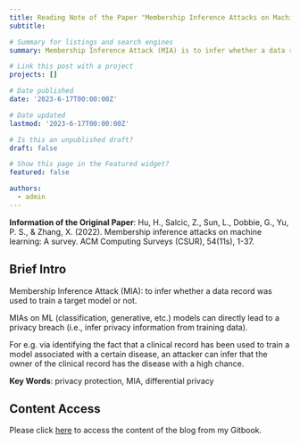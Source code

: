 ```yaml
---
title: Reading Note of the Paper "Membership Inference Attacks on Machine Learning - A Survey"
subtitle: 

# Summary for listings and search engines
summary: Membership Inference Attack (MIA) is to infer whether a data record was used to train a target model or not. MIAs on ML models can directly lead to a privacy breach.

# Link this post with a project
projects: []

# Date published
date: '2023-6-17T00:00:00Z'

# Date updated
lastmod: '2023-6-17T00:00:00Z'

# Is this an unpublished draft?
draft: false

# Show this page in the Featured widget?
featured: false

authors:
  - admin
---
```



**Information of the Original Paper**: Hu, H., Salcic, Z., Sun, L., Dobbie, G., Yu, P. S., & Zhang, X. (2022). Membership inference attacks on machine learning: A survey. ACM Computing Surveys (CSUR), 54(11s), 1-37.


## Brief Intro

Membership Inference Attack (MIA): to infer whether a data record was used to train a target model or not.

MIAs on ML (classification, generative, etc.) models can directly lead to a privacy breach (i.e., infer privacy information from training data).

For e.g. via identifying the fact that a clinical record has been used to train a model associated with a certain disease, an attacker can infer that the owner of the clinical record has the disease with a high chance.

**Key Words**: privacy protection, MIA, differential privacy


## Content Access

Please click [here](https://yanyun-wangs-gitbook.gitbook.io/yanyun-wangs-gitbook/reading-notes-for-papers/reading-note-membership-inference-attacks-on-machine-learning-a-survey) to access the content of the blog from my Gitbook.

##

